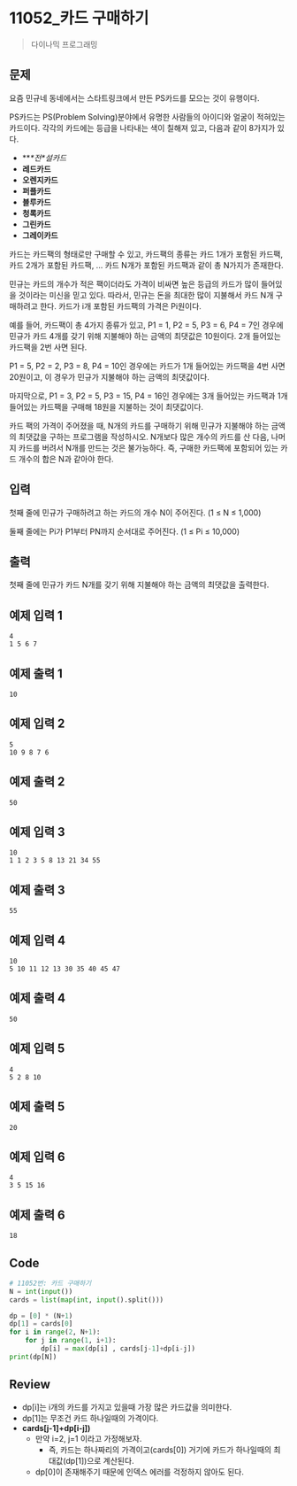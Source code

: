 # 11052_카드 구매하기

> 다이나믹 프로그래밍



## 문제

요즘 민규네 동네에서는 스타트링크에서 만든 PS카드를 모으는 것이 유행이다.

PS카드는 PS(Problem Solving)분야에서 유명한 사람들의 아이디와 얼굴이 적혀있는 카드이다. 각각의 카드에는 등급을 나타내는 색이 칠해져 있고, 다음과 같이 8가지가 있다.

- ***\*전\**설카드**
- **레드카드**
- **오렌지카드**
- **퍼플카드**
- **블루카드**
- **청록카드**
- **그린카드**
- **그레이카드**

카드는 카드팩의 형태로만 구매할 수 있고, 카드팩의 종류는 카드 1개가 포함된 카드팩, 카드 2개가 포함된 카드팩, ... 카드 N개가 포함된 카드팩과 같이 총 N가지가 존재한다.

민규는 카드의 개수가 적은 팩이더라도 가격이 비싸면 높은 등급의 카드가 많이 들어있을 것이라는 미신을 믿고 있다. 따라서, 민규는 돈을 최대한 많이 지불해서 카드 N개 구매하려고 한다. 카드가 i개 포함된 카드팩의 가격은 Pi원이다.

예를 들어, 카드팩이 총 4가지 종류가 있고, P1 = 1, P2 = 5, P3 = 6, P4 = 7인 경우에 민규가 카드 4개를 갖기 위해 지불해야 하는 금액의 최댓값은 10원이다. 2개 들어있는 카드팩을 2번 사면 된다.

P1 = 5, P2 = 2, P3 = 8, P4 = 10인 경우에는 카드가 1개 들어있는 카드팩을 4번 사면 20원이고, 이 경우가 민규가 지불해야 하는 금액의 최댓값이다.

마지막으로, P1 = 3, P2 = 5, P3 = 15, P4 = 16인 경우에는 3개 들어있는 카드팩과 1개 들어있는 카드팩을 구매해 18원을 지불하는 것이 최댓값이다.

카드 팩의 가격이 주어졌을 때, N개의 카드를 구매하기 위해 민규가 지불해야 하는 금액의 최댓값을 구하는 프로그램을 작성하시오. N개보다 많은 개수의 카드를 산 다음, 나머지 카드를 버려서 N개를 만드는 것은 불가능하다. 즉, 구매한 카드팩에 포함되어 있는 카드 개수의 합은 N과 같아야 한다.

## 입력

첫째 줄에 민규가 구매하려고 하는 카드의 개수 N이 주어진다. (1 ≤ N ≤ 1,000)

둘째 줄에는 Pi가 P1부터 PN까지 순서대로 주어진다. (1 ≤ Pi ≤ 10,000)

## 출력

첫째 줄에 민규가 카드 N개를 갖기 위해 지불해야 하는 금액의 최댓값을 출력한다.

## 예제 입력 1 

```
4
1 5 6 7
```

## 예제 출력 1 

```
10
```

## 예제 입력 2 

```
5
10 9 8 7 6
```

## 예제 출력 2 

```
50
```

## 예제 입력 3 

```
10
1 1 2 3 5 8 13 21 34 55
```

## 예제 출력 3 

```
55
```

## 예제 입력 4 

```
10
5 10 11 12 13 30 35 40 45 47
```

## 예제 출력 4 

```
50
```

## 예제 입력 5 

```
4
5 2 8 10
```

## 예제 출력 5 

```
20
```

## 예제 입력 6 

```
4
3 5 15 16
```

## 예제 출력 6 

```
18
```



## Code

``` python
# 11052번: 카드 구매하기
N = int(input())
cards = list(map(int, input().split()))

dp = [0] * (N+1)
dp[1] = cards[0]
for i in range(2, N+1):
    for j in range(1, i+1):
        dp[i] = max(dp[i] , cards[j-1]+dp[i-j])
print(dp[N])
```



## Review

- dp[i]는 i개의 카드를 가지고 있을때 가장 많은 카드값을 의미한다. 
- dp[1]는 무조건 카드 하나일때의 가격이다. 
- **cards[j-1]+dp[i-j])**
  - 만약 i=2, j=1 이라고 가정해보자. 
    - 즉, 카드는 하나짜리의 가격이고(cards[0]) 거기에 카드가 하나일때의 최대값(dp[1])으로 계산된다. 
  - dp[0]이 존재해주기 때문에 인덱스 에러를 걱정하지 않아도 된다.